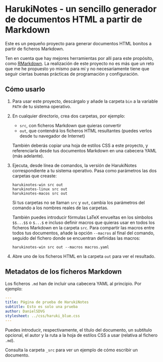 # HarukiNotes - un sencillo generador de documentos HTML a partir de Markdown

Este es un pequeño proyecto para generar documentos HTML bonitos a partir de ficheros Markdown.

Ten en cuenta que hay mejores herramientas por allí para este propósito, como [RMarkdown](https://rmarkdown.rstudio.com/).
La realización de este proyecto no es más que un reto que me he propuesto yo mismo para mí y no necesariamente tiene que
seguir ciertas buenas prácticas de programación y configuración.


## Cómo usarlo

1. Para usar este proyecto, descárgalo y añade la carpeta `bin` a la variable `PATH` de tu sistema operativo.

2. En cualquier directorio, crea dos carpetas, por ejemplo:

   *  `src`, con ficheros Markdown que quieras convertir
   *  `out`, que contendrá los ficheros HTML resultantes (puedes verlos desde tu navegador de Internet)

   También deberás copiar una hoja de estilos CSS a este proyecto, y referenciarla desde tus documentos Markdown en una cabecera YAML (más adelante).

3. Ejecuta, desde línea de comandos, la versión de HarukiNotes correspondiente a tu sistema operativo. Pasa como parámetros
   las dos carpetas que creaste:

   ```
   harukinotes-win src out
   harukinotes-linux src out
   harukinotes-macos src out
   ```

   Si tus carpetas no se llaman `src` y `out`, cambia los parámetros del comando a los nombres reales de las carpetas.

   También puedes introducir fórmulas LaTeX envueltas en los símbolos `$$...$$` o `$...$` e incluso definir macros que quieras
   usar en todos los ficheros Markdown en la carpeta `src`. Para compartir las macros entre todos tus documentos, añade la
   opción `--macros` al final del comando, seguido del fichero donde se encuentran definidas las macros:

   ```
   harukinotes-win src out --macros macros.yaml
   ```

4. Abre uno de los ficheros HTML en la carpeta `out` para ver el resultado.


## Metadatos de los ficheros Markdown

Los ficheros `.md` han de incluir una cabecera YAML al principio. Por ejemplo:

```yaml
---
title: Página de prueba de HarukiNotes
subtitle: Esto es solo una prueba
author: DanielSDVG
stylesheet: ../css/haruki_blue.css
---
```

Puedes introducir, respectivamente, el título del documento, un subtítulo opcional, el autor y la ruta a la hoja de estilos CSS a usar (relativa al fichero `.md`).

Consulta la carpeta `_src` para ver un ejemplo de cómo escribir un documento.
